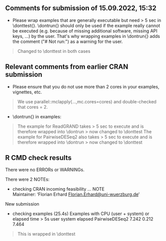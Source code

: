 ## Comments for submission of 15.09.2022, 15:32

* Please wrap examples that are generally executable but need > 5 sec in \donttest{}. \dontrun{} should only be used if the example really cannot be executed (e.g. because of missing additional software, missing API keys, ...) by the user. That's why wrapping examples in \dontrun{} adds the comment ("# Not run:") as a warning for the user.

> Changed to \donttest in both cases



## Relevant comments from earlier CRAN submission

* Please ensure that you do not use more than 2 cores in your examples, vignettes, etc. 

> We use parallel::mclapply(...,mc.cores=cores) and double-checked that cores = 2.


* \dontrun{} in examples:

> The example for ReadGRAND takes > 5 sec to execute and is therefore wrapped into \dontrun > now changed to \donttest
> The example for PairwiseDESeq2 also takes > 5 sec to execute and is therefore wrapped into \dontrun > now changed to \donttest




## R CMD check results
There were no ERRORs or WARNINGs. 

There were 2 NOTEs:
* checking CRAN incoming feasibility ... NOTE                                                                                                                                 
Maintainer: ‘Florian Erhard <Florian.Erhard@uni-wuerzburg.de>’                                                                                                                
                                                                                                                                                            
New submission

* checking examples (25.4s)
   Examples with CPU (user + system) or elapsed time > 5s
                    user system elapsed
   PairwiseDESeq2 7.242  0.212  7.464

> This is wrapped in \donttest
